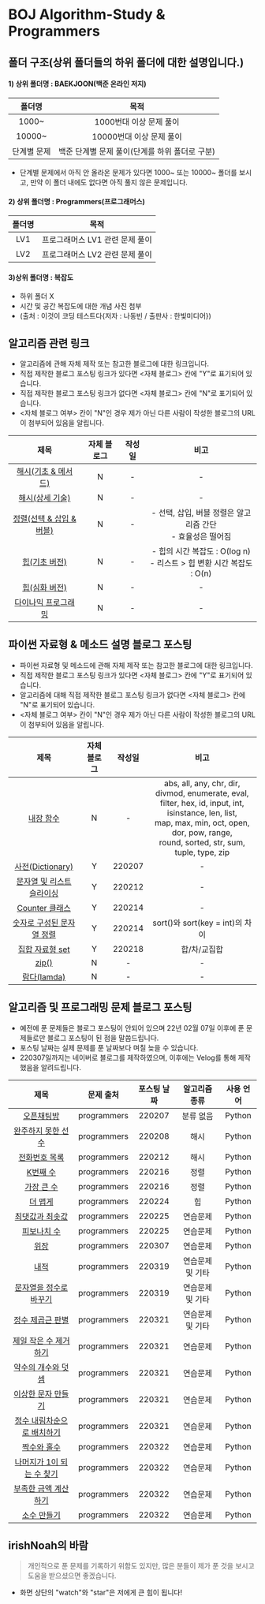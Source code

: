 # BOJ Algorithm-Study & Programmers

## 폴더 구조(상위 폴더들의 하위 폴더에 대한 설명입니다.)
#### 1) 상위 폴더명 : BAEKJOON(백준 온라인 저지)

|   폴더명   |                      목적                       |     
| :------: | :-----------------------------------------------:|
| 1000~ |                1000번대 이상 문제 풀이                |
| 10000~ |              10000번대 이상 문제 풀이                |
| 단계별 문제 |   백준 단계별 문제 풀이(단계를 하위 폴더로 구분)   | 

* 단계별 문제에서 아직 안 올라온 문제가 있다면 1000~ 또는 10000~ 폴더를 보시고, 만약 이 폴더 내에도 없다면 아직 풀지 않은 문제입니다.

#### 2) 상위 폴더명 : Programmers(프로그래머스)

|   폴더명   |                      목적                       |     
| :------: | :-----------------------------------------------:|
| LV1 |                프로그래머스 LV1 관련 문제 풀이          |
| LV2 |                프로그래머스 LV2 관련 문제 풀이          |

#### 3)상위 폴더명 : 복잡도
- 하위 폴더 X
- 시간 및 공간 복잡도에 대한 개념 사진 첨부
- (출처 : 이것이 코딩 테스트다{저자 : 나동빈 / 출판사 : 한빛미디어})

## 알고리즘 관련 링크
- 알고리즘에 관해 자체 제작 또는 참고한 블로그에 대한 링크입니다.
- 직접 제작한 블로그 포스팅 링크가 있다면 <자체 블로그> 칸에 "Y"로 표기되어 있습니다.
- 직접 제작한 블로그 포스팅 링크가 없다면 <자체 블로그> 칸에 "N"로 표기되어 있습니다.
- <자체 블로그 여부> 칸이 "N"인 경우 제가 아닌 다른 사람이 작성한 블로그의 URL이 첨부되어 있음을 알립니다.

|   제목     |    자체 블로그   |    작성일     |     비고     |
|:----------:|:----------:|:------:|:------:|
| [해시(기초 & 메서드)](https://yunaaaas.tistory.com/46)| N | - | - |
| [해시(상세 기술)](https://yunaaaas.tistory.com/46)| N | - | - |
| [정렬(선택 & 삽입 & 버블)](https://yunaaaas.tistory.com/46)| N | - | - 선택, 삽입, 버블 정렬은 알고리즘 간단</br>- 효율성은 떨어짐 |
| [힙(기초 버전)](https://hocheon.tistory.com/70)| N | - | - 힙의 시간 복잡도 : O(log n)</br>- 리스트 > 힙 변환 시간 복잡도 : O(n) |
| [힙(심화 버전)](https://littlefoxdiary.tistory.com/3)| N | - | - |
| [다이나믹 프로그래밍](https://doing7.tistory.com/75)| N | - | - |

## 파이썬 자료형 & 메소드 설명 블로그 포스팅
- 파이썬 자료형 및 메소드에 관해 자체 제작 또는 참고한 블로그에 대한 링크입니다.
- 직접 제작한 블로그 포스팅 링크가 있다면 <자체 블로그> 칸에 "Y"로 표기되어 있습니다.
- 알고리즘에 대해 직접 제작한 블로그 포스팅 링크가 없다면 <자체 블로그> 칸에 "N"로 표기되어 있습니다.
- <자체 블로그 여부> 칸이 "N"인 경우 제가 아닌 다른 사람이 작성한 블로그의 URL이 첨부되어 있음을 알립니다.

|   제목    |  자체 블로그  |  작성일   | 비고 | 
| :------: | :-----------------------------------------------:|:------:|:------:|
| [내장 함수](https://wikidocs.net/32)| N | - | abs, all, any, chr, dir, divmod, enumerate, eval,</br> filter, hex, id, input, int, isinstance, len, list,</br>map, max, min, oct, open, dor, pow, range,</br>round, sorted, str, sum, tuple, type, zip |
| [사전(Dictionary)](https://blog.naver.com/park_ckddud/222641153654)| Y | 220207 |  -  |
| [문자열 및 리스트 슬라이싱](https://blog.naver.com/park_ckddud/222645906588) | Y | 220212 |  -  |
| [Counter 클래스](https://blog.naver.com/park_ckddud/222647054180) | Y | 220214 |  -  |
| [숫자로 구성된 문자열 정렬](https://blog.naver.com/park_ckddud/222647086826) | Y | 220214 | sort()와 sort(key = int)의 차이 |
| [집합 자료형 set](https://blog.naver.com/park_ckddud/222650949006) | Y | 220218 | 합/차/교집합 |
| [zip()](https://www.daleseo.com/python-zip/) | N | - | - |
| [람다(lamda)](https://wikidocs.net/64) | N | - | - |

## 알고리즘 및 프로그래밍 문제 블로그 포스팅
- 예전에 푼 문제들은 블로그 포스팅이 안되어 있으며 22년 02월 07일 이후에 푼 문제들로만 블로그 포스팅이 된 점을 말씀드립니다.
- 포스팅 날짜는 실제 문제를 푼 날짜보다 며칠 늦을 수 있습니다.
- 220307일까지는 네이버로 블로그를 제작하였으며, 이후에는 Velog를 통해 제작했음을 알려드립니다.

|   제목     |    문제 출처   | 포스팅 날짜 | 알고리즘 종류 | 사용 언어 |
| :------: |:-----------------------------------------------:|:------:|:------:|:------:|
| [오픈채팅방](https://blog.naver.com/park_ckddud/222641221456)| programmers | 220207 | 분류 없음 | Python |
| [완주하지 못한 선수](https://blog.naver.com/park_ckddud/222641632113)| programmers | 220208 | 해시 | Python |
| [전화번호 목록](https://blog.naver.com/park_ckddud/222645660482)| programmers | 220212 | 해시 | Python |
| [K번째 수](https://blog.naver.com/park_ckddud/222649612140)| programmers | 220216 | 정렬 | Python |
| [가장 큰 수](https://blog.naver.com/park_ckddud/222649623505)| programmers | 220216 | 정렬 | Python |
| [더 맵게](https://blog.naver.com/park_ckddud/222656448767)| programmers | 220224 | 힙 | Python |
| [최댓값과 최솟값](https://blog.naver.com/park_ckddud/222657468434)| programmers | 220225 | 연습문제 | Python |
| [피보나치 수](https://blog.naver.com/park_ckddud/222657475479)| programmers | 220225 | 연습문제 | Python |
| [위장](https://blog.naver.com/park_ckddud/222666507590)| programmers | 220307 | 연습문제 | Python |
| [내적](https://velog.io/@irish/Programmers-%EB%82%B4%EC%A0%81Python)| programmers | 220319 | 연습문제 및 기타 | Python |
| [문자열을 정수로 바꾸기](https://velog.io/@irish/Programmers-%EB%AC%B8%EC%9E%90%EC%97%B4%EC%9D%84-%EC%A0%95%EC%88%98%EB%A1%9C-%EB%B0%94%EA%BE%B8%EA%B8%B0Python)| programmers | 220319 | 연습문제 및 기타 | Python |
| [정수 제곱근 판별](https://velog.io/@irish/Programmers-%EC%A0%95%EC%88%98-%EC%A0%9C%EA%B3%B1%EA%B7%BC-%ED%8C%90%EB%B3%84Python)| programmers | 220321 | 연습문제 및 기타 | Python |
| [제일 작은 수 제거하기](https://velog.io/@irish/Programmers-%EC%A0%9C%EC%9D%BC-%EC%9E%91%EC%9D%80-%EC%88%98-%EC%A0%9C%EA%B1%B0%ED%95%98%EA%B8%B0Python)| programmers | 220321 | 연습문제 | Python |
| [약수의 개수와 덧셈](https://velog.io/@irish/Programmers-%EC%95%BD%EC%88%98%EC%9D%98-%EA%B0%9C%EC%88%98%EC%99%80-%EB%8D%A7%EC%85%88Python)| programmers | 220321 | 연습문제 | Python |
| [이상한 문자 만들기](https://velog.io/@irish/Programmers-%EC%9D%B4%EC%83%81%ED%95%9C-%EB%AC%B8%EC%9E%90-%EB%A7%8C%EB%93%A4%EA%B8%B0Python)| programmers | 220321 | 연습문제 | Python |
| [정수 내림차순으로 배치하기](https://velog.io/@irish/Programmers-%EC%9D%B4%EC%83%81%ED%95%9C-%EB%AC%B8%EC%9E%90-%EB%A7%8C%EB%93%A4%EA%B8%B0Python-c5bezy8g)| programmers | 220321 | 연습문제 | Python |
| [짝수와 홀수](https://velog.io/@irish/Programmers-%EC%A7%9D%EC%88%98%EC%99%80-%ED%99%80%EC%88%98Python)| programmers | 220322 | 연습문제 | Python |
| [나머지가 1이 되는 수 찾기](https://velog.io/@irish/Programmers-%EB%82%98%EB%A8%B8%EC%A7%80%EA%B0%80-1%EC%9D%B4-%EB%90%98%EB%8A%94-%EC%88%98-%EC%B0%BE%EA%B8%B0Python)| programmers | 220322 | 연습문제 | Python |
| [부족한 금액 계산하기](https://velog.io/@irish/Programmers-%EB%B6%80%EC%A1%B1%ED%95%9C-%EA%B8%88%EC%95%A1-%EA%B3%84%EC%82%B0%ED%95%98%EA%B8%B0Python)| programmers | 220322 | 연습문제 | Python |
| [소수 만들기](https://velog.io/@irish/Programmers-%EC%86%8C%EC%88%98-%EB%A7%8C%EB%93%A4%EA%B8%B0Python)| programmers | 220322 | 연습문제 | Python |

## irishNoah의 바람
> 개인적으로 푼 문제를 기록하기 위함도 있지만, 많은 분들이 제가 푼 것을 보시고 도움을 받으셨으면 좋겠습니다.
- 화면 상단의 "watch"와 "star"은 저에게 큰 힘이 됩니다!
